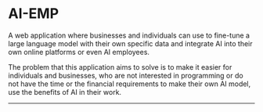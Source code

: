 # AI-EMP

A web application where businesses and individuals can use to fine-tune a large language model with their own specific data and integrate AI into their own online platforms or even AI employees.

The problem that this application aims to solve is to make it easier for individuals and businesses, who are not interested in programming or do not have the time or the financial requirements to make their own AI model, use the benefits of AI in their work.

-------------------------------------
